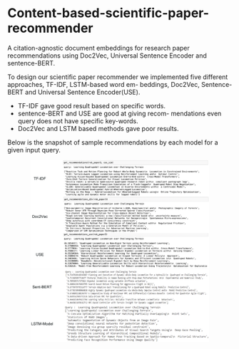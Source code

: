# Content-based-scientific-paper-recommender
A citation-agnostic document embeddings for research paper recommendations using Doc2Vec, Universal Sentence Encoder and sentence-BERT.

To design our scientific paper recommender we implemented five different approaches, TF-IDF, LSTM-based word em- beddings, Doc2Vec, Sentence-BERT and Universal Sentence Encoder(USE). 
  * TF-IDF gave good result based on specific words. 
  * sentence-BERT and USE are good at giving recom- mendations even query does not have specific key-words. 
  * Doc2Vec and LSTM based methods gave poor results.

Below is the snapshot of sample recommendations by each model for a given input query.
  
  <p align="center">
  <img src="https://github.com/devarajuvinoda/Content-based-scientific-paper-recommender/blob/main/tfidf_d2v_use.png" width="400" title="hover text">
  <img src="https://github.com/devarajuvinoda/Content-based-scientific-paper-recommender/blob/main/lstm_sent_bert.png" width="400" alt="accessibility text">
</p>

